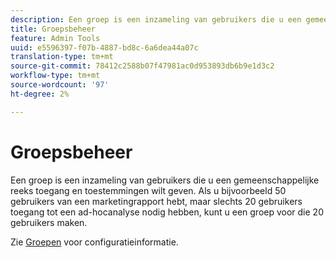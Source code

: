 ```yaml
---
description: Een groep is een inzameling van gebruikers die u een gemeenschappelijke reeks toegang en toestemmingen wilt geven. Als u bijvoorbeeld 50 gebruikers van een marketingrapport hebt, maar slechts 20 gebruikers toegang tot een ad-hocanalyse nodig hebben, kunt u een groep voor die 20 gebruikers maken.
title: Groepsbeheer
feature: Admin Tools
uuid: e5596397-f07b-4887-bd8c-6a6dea44a07c
translation-type: tm+mt
source-git-commit: 78412c2588b07f47981ac0d953893db6b9e1d3c2
workflow-type: tm+mt
source-wordcount: '97'
ht-degree: 2%

---
```



# Groepsbeheer

Een groep is een inzameling van gebruikers die u een gemeenschappelijke reeks toegang en toestemmingen wilt geven. Als u bijvoorbeeld 50 gebruikers van een marketingrapport hebt, maar slechts 20 gebruikers toegang tot een ad-hocanalyse nodig hebben, kunt u een groep voor die 20 gebruikers maken.

Zie [Groepen](/help/admin/user-management2/c-user-groups/groups.md) voor configuratieinformatie.
